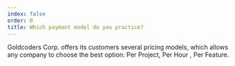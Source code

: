 ```yaml
---
index: false
order: 0
title: Which payment model do you practice?
---
```

Goldcoders Corp. offers its customers several pricing models, which allows any company to choose the best option: Per Project, Per Hour , Per Feature.